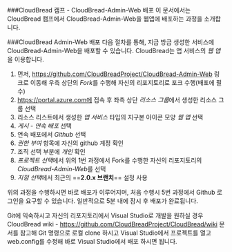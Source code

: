 ###CloudBread 캠프 - CloudBread-Admin-Web 배포
이 문서에서는 CloudBread 캠프에서 CloudBread-Admin-Web을 웹앱에 배포하는 과정을 소개합니다.

###CloudBread Admin-Web 배포
다음 절차를 통해, 지금 방금 생성한 서비스에 CloudBread-Admin-Web을 배포할 수 있습니다. CloudBread는 앱 서비스의 *웹 앱*을 이용합니다.

1. 먼저, https://github.com/CloudBreadProject/CloudBread-Admin-Web 링크로 이동해 우측 상단의 *Fork*를 수행해 자신의 리포지토리로 포크 수행(배포에 필수)
2. https://portal.azure.com에 접속 후 좌측 상단 *리소스 그룹*에서 생성한 리소스 그룹 선택
3. 리소스 리스트에서 생성한 *앱 서비스* 타입의 지구본 아이콘 모양 *웹 앱* 선택
4. *게시 - 연속 배포* 선택
5. 연속 배포에서 *Github* 선택
6. *권한 부여* 항목에 자신의 github 계정 확인
7. 조직 선택 부분에 *개인* 확인
8. *프로젝트 선택*에서 위의 1번 과정에서 Fork를 수행한 자신의 리포지토리의 *CloudBread-Admin-Web*를 선택
9. *지점 선택*에서 최근의 ==**2.0.x 브랜치**== 설정 사용

위의 과정을 수행하시면 바로 배포가 이루어지며, 처음 수행시 5번 과정에서 Github 로그인을 요구할 수 있습니다.
일반적으로 5분 내에 잠시 후 배포가 완료됩니다.

Git에 익숙하시고 자신의 리포지토리에서 Visual Studio로 개발을 원하실 경우 CloudBread wiki -  https://github.com/CloudBreadProject/CloudBread/wiki 문서를 참고해 Git 명령으로 로컬 clone 하시고 Visual Studio에서 프로젝트를 열고 web.config를 수정해 바로 Visual Studio에서 배포 하시면 됩니다.